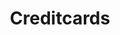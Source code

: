 ---
title: 'Creditcards'
breadcrumb_title: "Creditcards"
layout: 'block'
meta_title: 'Creditcards - MultiSafepay Documentation Center'
meta_description: "In the MultiSafepay Documentation Center all relevant information regarding our Plugins and API. As well as Support pages for Payment Method, Tools and General Questions. You can also find the contact details of our Support Team and Integration Team."
data:
  - { title: 'Visa', url: 'creditcards', logo: '/logo/Payment_methods/VISA.svg' }
  - { title: 'American Express', url: 'creditcards', logo: '/logo/Payment_methods/Amex.svg' }
  - { title: 'Mastercard', url: 'creditcards', logo: '/logo/Payment_methods/Mastercard.svg' }
  - { title: 'CartaSi', url: 'branded-credit-cards/#cartasi-what-is-it', logo: '/logo/Payment_methods/CartaSi.svg' }
  - { title: 'Carte Bleue', url: 'branded-credit-cards/#carte-bleue-what-is-it', logo: '/logo/Payment_methods/Carte-Bancaire.svg' }
  - { title: 'Postepay', url: 'branded-credit-cards/#postepay-what-is-it', logo: '/logo/Payment_methods/Postepay.svg' }
--- 